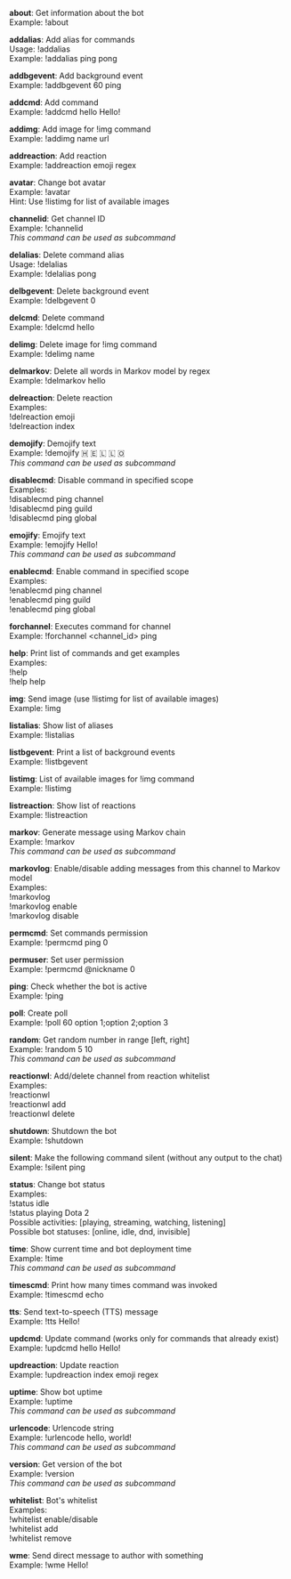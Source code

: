 **about**: Get information about the bot  
    Example: !about

**addalias**: Add alias for commands  
    Usage: !addalias <command> <alias>  
    Example: !addalias ping pong

**addbgevent**: Add background event  
    Example: !addbgevent 60 ping

**addcmd**: Add command  
    Example: !addcmd hello Hello!

**addimg**: Add image for !img command  
    Example: !addimg name url

**addreaction**: Add reaction  
    Example: !addreaction emoji regex

**avatar**: Change bot avatar  
    Example: !avatar <image>  
    Hint: Use !listimg for list of available images

**channelid**: Get channel ID  
    Example: !channelid  
    *This command can be used as subcommand*

**delalias**: Delete command alias  
    Usage: !delalias <alias>  
    Example: !delalias pong

**delbgevent**: Delete background event  
    Example: !delbgevent 0

**delcmd**: Delete command  
    Example: !delcmd hello

**delimg**: Delete image for !img command  
    Example: !delimg name

**delmarkov**: Delete all words in Markov model by regex  
    Example: !delmarkov hello

**delreaction**: Delete reaction  
    Examples:  
        !delreaction emoji  
        !delreaction index

**demojify**: Demojify text  
    Example: !demojify 🇭 🇪 🇱 🇱 🇴  
    *This command can be used as subcommand*

**disablecmd**: Disable command in specified scope  
    Examples:  
        !disablecmd ping channel  
        !disablecmd ping guild  
        !disablecmd ping global

**emojify**: Emojify text  
    Example: !emojify Hello!  
    *This command can be used as subcommand*

**enablecmd**: Enable command in specified scope  
    Examples:  
        !enablecmd ping channel  
        !enablecmd ping guild  
        !enablecmd ping global

**forchannel**: Executes command for channel  
    Example: !forchannel <channel_id> ping

**help**: Print list of commands and get examples  
    Examples:  
        !help  
        !help help

**img**: Send image (use !listimg for list of available images)  
    Example: !img

**listalias**: Show list of aliases  
    Example: !listalias

**listbgevent**: Print a list of background events  
    Example: !listbgevent

**listimg**: List of available images for !img command  
    Example: !listimg

**listreaction**: Show list of reactions  
    Example: !listreaction

**markov**: Generate message using Markov chain  
    Example: !markov  
    *This command can be used as subcommand*

**markovlog**: Enable/disable adding messages from this channel to Markov model  
    Examples:  
        !markovlog  
        !markovlog enable  
        !markovlog disable

**permcmd**: Set commands permission  
    Example: !permcmd ping 0

**permuser**: Set user permission  
    Example: !permcmd @nickname 0

**ping**: Check whether the bot is active  
    Example: !ping

**poll**: Create poll  
    Example: !poll 60 option 1;option 2;option 3

**random**: Get random number in range [left, right]  
    Example: !random 5 10  
    *This command can be used as subcommand*

**reactionwl**: Add/delete channel from reaction whitelist  
    Examples:  
        !reactionwl  
        !reactionwl add  
        !reactionwl delete

**shutdown**: Shutdown the bot  
    Example: !shutdown

**silent**: Make the following command silent (without any output to the chat)  
    Example: !silent ping

**status**: Change bot status  
    Examples:  
        !status idle  
        !status playing Dota 2  
    Possible activities: [playing, streaming, watching, listening]  
    Possible bot statuses: [online, idle, dnd, invisible]

**time**: Show current time and bot deployment time  
    Example: !time  
    *This command can be used as subcommand*

**timescmd**: Print how many times command was invoked  
    Example: !timescmd echo

**tts**: Send text-to-speech (TTS) message  
    Example: !tts Hello!

**updcmd**: Update command (works only for commands that already exist)  
    Example: !updcmd hello Hello!

**updreaction**: Update reaction  
    Example: !updreaction index emoji regex

**uptime**: Show bot uptime  
    Example: !uptime  
    *This command can be used as subcommand*

**urlencode**: Urlencode string  
    Example: !urlencode hello, world!  
    *This command can be used as subcommand*

**version**: Get version of the bot  
    Example: !version  
    *This command can be used as subcommand*

**whitelist**: Bot's whitelist  
    Examples:  
        !whitelist enable/disable  
        !whitelist add  
        !whitelist remove

**wme**: Send direct message to author with something  
    Example: !wme Hello!
